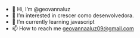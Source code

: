 - 👋 Hi, I’m @geovannaluz
- 👀 I’m interested in crescer como desenvolvedora.
- 🌱 I’m currently learning javascript
- 📫 How to reach me geovannaaluz09@gmail.com


<!---
geovannaluz/geovannaluz is a ✨ special ✨ repository because its `README.md` (this file) appears on your GitHub profile.
You can click the Preview link to take a look at your changes.
--->
